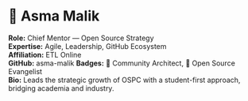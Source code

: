# 🌟 Asma Malik
**Role:** Chief Mentor — Open Source Strategy  
**Expertise:** Agile, Leadership, GitHub Ecosystem  
**Affiliation:** ETL Online  
**GitHub:** asma-malik
**Badges:** 🏅 Community Architect, 🚀 Open Source Evangelist  
**Bio:** Leads the strategic growth of OSPC with a student-first approach, bridging academia and industry.
